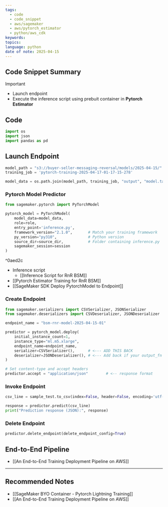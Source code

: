 ```yaml
---
tags:
  - code
  - code_snippet
  - aws/sagemaker
  - aws/pytorch_estimator
  - python/aws_cdk
keywords: 
topics: 
language: python
date of note: 2025-04-15
---
```


## Code Snippet Summary

>[!important]
>- Launch endpoint
>- Execute the inference script using prebuit container in **Pytorch Estimator**


## Code

```python
import os
import json
import pandas as pd
```



## Launch Endpoint

```python
model_path = "s3://buyer-seller-messaging-reversal/models/2025-04-15/"
training_job = 'pytorch-training-2025-04-17-01-17-15-278'

model_data = os.path.join(model_path, training_job, "output", "model.tar.gz")
```

### Pytorch Model Predictor

```python
from sagemaker.pytorch import PyTorchModel
```

```python
pytorch_model = PyTorchModel(
    model_data=model_data,
    role=role,
    entry_point='inference.py',
    framework_version="2.1.0",       # Match your training framework
    py_version="py310",              # Python version
    source_dir=source_dir,           # Folder containing inference.py
    sagemaker_session=session
)
```

^0aed2c

- Inference script
	- [[Inference Script for RnR BSM]]
- [[Pytorch Estimator Training for RnR BSM]]
- [[SageMaker SDK Deploy PytorchModel to Endpoint]]

### Create Endpoint

```python
from sagemaker.serializers import CSVSerializer, JSONSerializer
from sagemaker.deserializers import CSVDeserializer, JSONDeserializer
```

```python
endpoint_name = "bsm-rnr-model-2025-04-15-01"
```

```python
predictor = pytorch_model.deploy(
    initial_instance_count=1,
    instance_type="ml.m5.xlarge",
    endpoint_name=endpoint_name,
    serializer=CSVSerializer(),      # <--- ADD THIS BACK
    deserializer=JSONDeserializer(), # <--- Add back if your output_fn produces JSON
)
```

```python
# Set content-type and accept headers
predictor.accept = "application/json"        # <-- response format
```

### Invoke Endpoint

```python
csv_line = sample_test.to_csv(index=False, header=False, encoding='utf-8').strip()
```

```python
response = predictor.predict(csv_line)
print("Prediction response (JSON):", response)
```

### Delete Endpoint

```python
predictor.delete_endpoint(delete_endpoint_config=True)
```



## End-to-End Pipeline

- [[An End-to-End Training Deployment Pipeline on AWS]]



-----------
##  Recommended Notes

- [[SageMaker BYO Container - Pytorch Lightning Training]]
- [[An End-to-End Training Deployment Pipeline on AWS]]